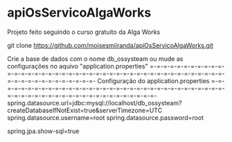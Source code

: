 # apiOsServicoAlgaWorks
Projeto feito seguindo o curso gratuito da Alga Works

git clone https://github.com/moisesmiiranda/apiOsServicoAlgaWorks.git

Crie a base de dados com o nome db_ossysteam ou mude as configurações no aquivo "application.properties"
=-=-=-=-=-=-=-=-=-=-=-=-=-=-=-=-=-=-=-=-=-=-=-=-=-=-=-=-=-=-=-=-=-=-=-=-=-=-=-=-=-=-=-=-=-=-=-=-=-=-=-=-=-=-=-=-
Configuração do application.properties
=-=-=-=-=-=-=-=-=-=-=-=-=-=-=-=-=-=-=-=-=-=-=-=-=-=-=-=-=-=-=-=-=-=-=-=-=-=-=-=-=-=-=-=-=-=-=-=-=-=-=-=-=-=-=-=-
spring.datasource.url=jdbc:mysql://localhost/db_ossysteam?createDatabaseIfNotExist=true&serverTimezone=UTC
spring.datasource.username=root
spring.datasource.password=root


spring.jpa.show-sql=true
